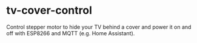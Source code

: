 # tv-cover-control
Control stepper motor to hide your TV behind a cover and power it on and off with ESP8266 and MQTT (e.g. Home Assistant).
